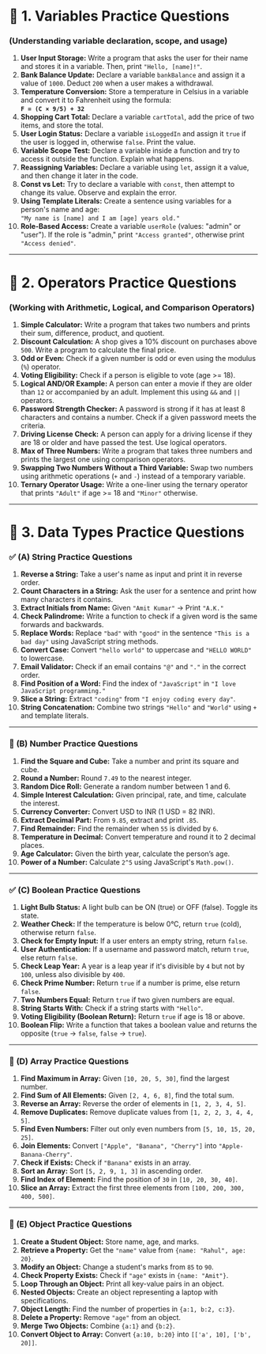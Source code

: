 # 🔹 **1. Variables Practice Questions**
### (Understanding variable declaration, scope, and usage)

1. **User Input Storage:** Write a program that asks the user for their name and stores it in a variable. Then, print `"Hello, [name]!"`.
2. **Bank Balance Update:** Declare a variable `bankBalance` and assign it a value of `1000`. Deduct `200` when a user makes a withdrawal.
3. **Temperature Conversion:** Store a temperature in Celsius in a variable and convert it to Fahrenheit using the formula:  
   **`F = (C × 9/5) + 32`**
4. **Shopping Cart Total:** Declare a variable `cartTotal`, add the price of two items, and store the total.
5. **User Login Status:** Declare a variable `isLoggedIn` and assign it `true` if the user is logged in, otherwise `false`. Print the value.
6. **Variable Scope Test:** Declare a variable inside a function and try to access it outside the function. Explain what happens.
7. **Reassigning Variables:** Declare a variable using `let`, assign it a value, and then change it later in the code.
8. **Const vs Let:** Try to declare a variable with `const`, then attempt to change its value. Observe and explain the error.
9. **Using Template Literals:** Create a sentence using variables for a person's name and age:  
   `"My name is [name] and I am [age] years old."`
10. **Role-Based Access:** Create a variable `userRole` (values: "admin" or "user"). If the role is "admin," print `"Access granted"`, otherwise print `"Access denied"`.

---

# 🔹 **2. Operators Practice Questions**
### (Working with Arithmetic, Logical, and Comparison Operators)

1. **Simple Calculator:** Write a program that takes two numbers and prints their sum, difference, product, and quotient.
2. **Discount Calculation:** A shop gives a 10% discount on purchases above `500`. Write a program to calculate the final price.
3. **Odd or Even:** Check if a given number is odd or even using the modulus (`%`) operator.
4. **Voting Eligibility:** Check if a person is eligible to vote (age >= 18).
5. **Logical AND/OR Example:** A person can enter a movie if they are older than `12` or accompanied by an adult. Implement this using `&&` and `||` operators.
6. **Password Strength Checker:** A password is strong if it has at least 8 characters and contains a number. Check if a given password meets the criteria.
7. **Driving License Check:** A person can apply for a driving license if they are 18 or older and have passed the test. Use logical operators.
8. **Max of Three Numbers:** Write a program that takes three numbers and prints the largest one using comparison operators.
9. **Swapping Two Numbers Without a Third Variable:** Swap two numbers using arithmetic operations (`+` and `-`) instead of a temporary variable.
10. **Ternary Operator Usage:** Write a one-liner using the ternary operator that prints `"Adult"` if age >= 18 and `"Minor"` otherwise.

---

# 🔹 **3. Data Types Practice Questions**

### ✅ **(A) String Practice Questions**
1. **Reverse a String:** Take a user's name as input and print it in reverse order.
2. **Count Characters in a String:** Ask the user for a sentence and print how many characters it contains.
3. **Extract Initials from Name:** Given `"Amit Kumar"` → Print `"A.K."`
4. **Check Palindrome:** Write a function to check if a given word is the same forwards and backwards.
5. **Replace Words:** Replace `"bad"` with `"good"` in the sentence `"This is a bad day"` using JavaScript string methods.
6. **Convert Case:** Convert `"hello world"` to uppercase and `"HELLO WORLD"` to lowercase.
7. **Email Validator:** Check if an email contains `"@"` and `"."` in the correct order.
8. **Find Position of a Word:** Find the index of `"JavaScript"` in `"I love JavaScript programming."`
9. **Slice a String:** Extract `"coding"` from `"I enjoy coding every day"`.
10. **String Concatenation:** Combine two strings `"Hello"` and `"World"` using `+` and template literals.

---

### 🔢 **(B) Number Practice Questions**
1. **Find the Square and Cube:** Take a number and print its square and cube.
2. **Round a Number:** Round `7.49` to the nearest integer.
3. **Random Dice Roll:** Generate a random number between 1 and 6.
4. **Simple Interest Calculation:** Given principal, rate, and time, calculate the interest.
5. **Currency Converter:** Convert USD to INR (1 USD = 82 INR).
6. **Extract Decimal Part:** From `9.85`, extract and print `.85`.
7. **Find Remainder:** Find the remainder when `55` is divided by `6`.
8. **Temperature in Decimal:** Convert temperature and round it to 2 decimal places.
9. **Age Calculator:** Given the birth year, calculate the person’s age.
10. **Power of a Number:** Calculate `2^5` using JavaScript's `Math.pow()`.

---

### ✅ **(C) Boolean Practice Questions**
1. **Light Bulb Status:** A light bulb can be ON (true) or OFF (false). Toggle its state.
2. **Weather Check:** If the temperature is below 0°C, return `true` (cold), otherwise return `false`.
3. **Check for Empty Input:** If a user enters an empty string, return `false`.
4. **User Authentication:** If a username and password match, return `true`, else return `false`.
5. **Check Leap Year:** A year is a leap year if it's divisible by `4` but not by `100`, unless also divisible by `400`.
6. **Check Prime Number:** Return `true` if a number is prime, else return `false`.
7. **Two Numbers Equal:** Return `true` if two given numbers are equal.
8. **String Starts With:** Check if a string starts with `"Hello"`.
9. **Voting Eligibility (Boolean Return):** Return `true` if age is 18 or above.
10. **Boolean Flip:** Write a function that takes a boolean value and returns the opposite (`true` → `false`, `false` → `true`).

---

### 🔹 **(D) Array Practice Questions**
1. **Find Maximum in Array:** Given `[10, 20, 5, 30]`, find the largest number.
2. **Find Sum of All Elements:** Given `[2, 4, 6, 8]`, find the total sum.
3. **Reverse an Array:** Reverse the order of elements in `[1, 2, 3, 4, 5]`.
4. **Remove Duplicates:** Remove duplicate values from `[1, 2, 2, 3, 4, 4, 5]`.
5. **Find Even Numbers:** Filter out only even numbers from `[5, 10, 15, 20, 25]`.
6. **Join Elements:** Convert `["Apple", "Banana", "Cherry"]` into `"Apple-Banana-Cherry"`.
7. **Check if Exists:** Check if `"Banana"` exists in an array.
8. **Sort an Array:** Sort `[5, 2, 9, 1, 3]` in ascending order.
9. **Find Index of Element:** Find the position of `30` in `[10, 20, 30, 40]`.
10. **Slice an Array:** Extract the first three elements from `[100, 200, 300, 400, 500]`.

---

### 🔹 **(E) Object Practice Questions**
1. **Create a Student Object:** Store name, age, and marks.
2. **Retrieve a Property:** Get the `"name"` value from `{name: "Rahul", age: 20}`.
3. **Modify an Object:** Change a student's marks from `85` to `90`.
4. **Check Property Exists:** Check if `"age"` exists in `{name: "Amit"}`.
5. **Loop Through an Object:** Print all key-value pairs in an object.
6. **Nested Objects:** Create an object representing a laptop with specifications.
7. **Object Length:** Find the number of properties in `{a:1, b:2, c:3}`.
8. **Delete a Property:** Remove `"age"` from an object.
9. **Merge Two Objects:** Combine `{a:1}` and `{b:2}`.
10. **Convert Object to Array:** Convert `{a:10, b:20}` into `[['a', 10], ['b', 20]]`.
